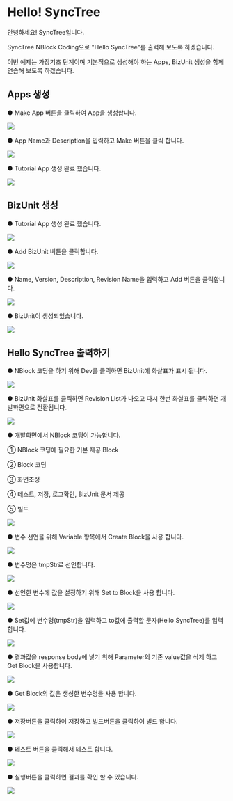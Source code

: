 # Hello! SyncTree

안녕하세요! SyncTree입니다.

SyncTree NBlock Coding으로 "Hello SyncTree"를 출력해 보도록 하겠습니다.

이번 예제는 가장기초 단계이며 기본적으로 생성해야 하는 Apps, BizUnit 생성을 함께 연습해 보도록 하겠습니다.

##  **Apps 생성**

 ● Make App 버튼을 클릭하여 App을 생성합니다.

![](.gitbook/assets/image%20%2832%29.png)

 ● App Name과 Description을 입력하고 Make 버튼을 클릭 합니다.

![](.gitbook/assets/image%20%2824%29.png)

 ● Tutorial App 생성 완료 했습니다.

![](.gitbook/assets/image%20%2820%29.png)

##  **BizUnit 생성**

 ● Tutorial App 생성 완료 했습니다.

![](.gitbook/assets/image%20%2841%29.png)

 ● Add BizUnit 버튼을 클릭합니다.

![](.gitbook/assets/image%20%2831%29.png)

 ● Name, Version, Description, Revision Name을 입력하고 Add 버튼을 클릭합니다.

![](.gitbook/assets/image%20%2826%29.png)

 ● BizUnit이 생성되었습니다.

![](.gitbook/assets/image%20%2825%29.png)

##  Hello SyncTree 출력하기

 ● NBlock 코딩을 하기 위해 Dev를 클릭하면 BizUnit에 화살표가 표시 됩니다.

![](.gitbook/assets/image%20%2834%29.png)

 ● BizUnit 화살표를 클릭하면 Revision List가 나오고 다시 한번 화살표를 클릭하면 개발화면으로 전환됩니다.

![](.gitbook/assets/image%20%2842%29.png)

 ● 개발화면에서 NBlock 코딩이 가능합니다.

 ① NBlock 코딩에 필요한 기본 제공 Block

 ② Block 코딩

 ③ 화면조정

 ④ 테스트, 저장, 로그확인, BizUnit 문서 제공

 ⑤ 빌드

![](.gitbook/assets/image%20%2819%29.png)

 ● 변수 선언을 위해 Variable 항목에서 Create Block을 사용 합니다.

![](.gitbook/assets/ezgif-4-8257ad4fa1fd.gif)

 ● 변수명은 tmpStr로 선언합니다.

![](.gitbook/assets/image%20%2818%29.png)

 ● 선언한 변수에 값을 설정하기 위해 Set to Block을 사용 합니다.

![](.gitbook/assets/ezgif-4-ed5f7840e15c.gif)

 ● Set값에 변수명\(tmpStr\)을 입력하고 to값에 출력할 문자\(Hello SyncTree\)를 입력합니다.

![](.gitbook/assets/image%20%2828%29.png)

 ● 결과값을 response body에 넣기 위해 Parameter의 기존 value값을 삭제 하고 Get Block을 사용합니다.  

![](.gitbook/assets/ezgif-4-1c9cf907be9f.gif)

 ● Get Block의 값은 생성한 변수명을 사용 합니다.

![](.gitbook/assets/image%20%2823%29.png)

 ● 저장버튼을 클릭하여 저장하고 빌드버튼을 클릭하여 빌드 합니다.

![](.gitbook/assets/image%20%2829%29.png)

 ● 테스트 버튼을 클릭해서 테스트 합니다.

![](.gitbook/assets/image%20%2830%29.png)

 ● 실행버튼을 클릭하면 결과를 확인 할 수 있습니다.

![](.gitbook/assets/image%20%2838%29.png)

